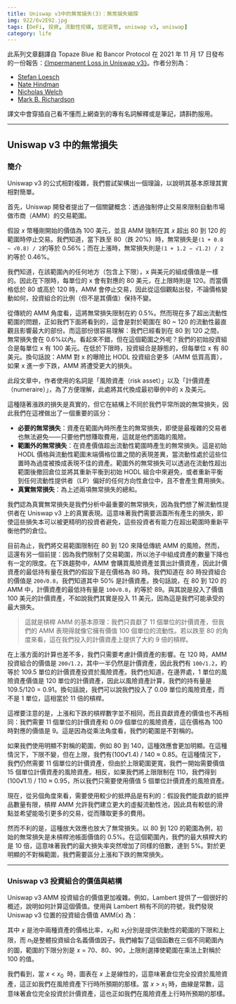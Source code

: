 ```yaml
---
title: Uniswap v3中的無常損失(3)：無常損失細探
img: 922/6v2E92.jpg
tags: [DeFi, 投資, 流動性挖礦, 加密貨幣, uniswap v3, uniswap]
category: life
---
```


此系列文章翻譯自 Topaze Blue 和 Bancor Protocol 在 2021 年 11 月 17 日發布的一份報告：[《Impermanent Loss in Uniswap v3》](https://arxiv.org/pdf/2111.09192.pdf)。作者分別為：

- [Stefan Loesch](mailto:stefan@topaze.blue)
- [Nate Hindman](mailto:nate@bancor.network)
- [Nicholas Welch](mailto:nick@bancor.network)
- [Mark B. Richardson](mailto:mark@bancor.network)

<!--more-->

譯文中會穿插自己看不懂而上網查到的專有名詞解釋或是筆記，請斟酌服用。

---

## Uniswap v3 中的無常損失

### 簡介

Uniswap v3 的公式相對複雜，我們嘗試架構出一個理論，以說明其基本原理其實相對簡單。

首先，Uniswap 開發者提出了一個關鍵概念：透過強制停止交易來限制自動市場做市商（AMM）的交易範圍。

假設 𝑥 幣種剛開始的價值為 100 美元，並且 AMM 強制在其 𝑥 超出 80 到 120 的範圍時停止交易。我們知道，當下跌至 80（跌 20%）時，無常損失是`(1 + 0.8 − √0.8) / 2`約等於 0.56%；而在上漲時，無常損失則是`(1 + 1.2 − √1.2) / 2`約等於 0.46%。

我們知道，在該範圍內的任何地方（包含上下限），x 與美元的組成價值是一樣的。因此在下限時，每單位的 x 會有對應的 80 美元，在上限時則是 120。而當價格低於 80 或高於 120 時，AMM 會停止交易，因此從這個觀點出發，不論價格變動如何，投資組合的比例（但不是其價值）保持不變。

從傳統的 AMM 角度看，這將無常損失限制在約 0.5%。然而現在多了超出流動性範圍的問題，正如我們下面將看到的，這會是對於範圍在 80 ~ 120 的流動性最直觀且影響最大的部份。而這部份很容易理解：我們已經看到在 80 到 120 之間，無常損失會在 0.6%以內。看起來不錯，但在這個範圍之外呢？我們的初始投資組合是每單位 x 有 100 美元。在低於下限時，投資組合是靜態的，但每單位 x 有 80 美元。換句話說：AMM 對 x 的曝險比 HODL 投資組合更多（AMM 低買高賣），如果 x 進一步下跌，AMM 將遭受更大的損失。

<article-note>此段文章中，作者使用的名詞是「風險資產（risk asset）」以及「計價資產（numeraire）」，為了方便理解，此處將其代換成最初舉例中的 x 及美元。</article-note>

這種隨著漲跌的損失是真實的，但它在結構上不同於我們平常所說的無常損失，因此我們在這裡做出了一個重要的區分：

- **必要的無常損失**：資產在範圍內時所產生的無常損失，即使是最複雜的交易者也無法避免——只要他們想賺取費用，這就是他們面臨的風險。
- **範圍外的無常損失**：在資產價值超出流動性範圍時產生的無常損失。這是初始 HODL 價格與流動性範圍末端價格位置之間的表現差異，當流動性處於這些位置時為過度被換成表現不佳的資產。範圍外的無常損失可以透過在流動性超出範圍後撤回倉位並將其重新平衡到初始 HODL 組合中來避免，或者重新平衡到任何流動性提供者（LP）偏好的任何方向性倉位中，且不會產生費用損失。
- **真實無常損失**：為上述兩項無常損失的總和。

我們認為真實無常損失是我們分析中最重要的無常損失，因為我們想了解流動性提供者在 Uniswap v3 上的真實表現。這意味著我們需要涵蓋所有產生的損失，即使這些損失本可以被更精明的投資者避免，這些投資者有能力在超出範圍時重新平衡他們的倉位。

目前為止，我們將交易範圍限制在 80 到 120 來降低傳統 AMM 的風險。然而，這還有另一個前提：因為我們限制了交易範圍，所以池子中組成資產的數量下降也有一定的限度。在下跌趨勢中，AMM 會購買風險資產並賣出計價資產，因此計價資產的最低持有量在我們的假設下是在價格為 80 時。我們知道在 80 時投資組合的價值是 `200√0.8`，我們知道其中 50% 是計價資產。換句話說，在 80 到 120 的 AMM 中，計價資產的最低持有量是 `100√0.8`，約等於 89。與其說是投入了價值 100 美元的計價資產，不如說我們其實是投入 11 美元，因為這是我們可能承受的最大損失。

> 這就是槓桿 AMM 的基本原理：我們只貢獻了 11 個單位的計價資產，但我們的 AMM 表現得就像它擁有價值 100 個單位的流動性。若以跌至 80 的角度來看，這在我們投入的計價資產上提供了大約 9 倍的槓桿。

在上漲方面的計算也差不多，我們只需要考慮計價資產的影響。在 120 時，AMM 投資組合的價值是 `200√1.2`，其中一半仍然是計價資產，因此我們有 `100√1.2`，約等於 109.5 單位的計價資產投資於風險資產。我們也知道，在邊界處，1 單位的風險資產價值是 120 單位的計價資產，因此以風險資產計算，我們的持有量是 109.5/120 = 0.91。換句話說，我們可以說我們投入了 0.09 單位的風險資產，而不是 1 單位，這相當於 11 倍的槓桿。

這裡要注意的是，上漲和下跌的槓桿數字並不相同，而且貢獻資產的價值也不再相同：我們需要 11 個單位的計價資產和 0.09 個單位的風險資產，這在價格為 100 時對應的價值是 9。這是因為從乘法角度看，我們的範圍是不對稱的。

如果我們使用明顯不對稱的範圍，例如 80 到 140，這種效應會更加明顯。在這種情況下，下限不變，但在上限，我們有(100√1.4) / 140 ≈ 0.85。在這種情況下，我們仍然需要 11 個單位的計價資產，但由於上限範圍更寬，我們一開始需要價值 15 個單位計價資產的風險資產。相反，如果我們將上限限制在 110，我們得到(100√1.1) / 110 ≈ 0.95，所以我們只需要使用價值 5 個單位計價資產的風險資產。

現在，從另個角度來看，需要使用較少的抵押品是有利的：假設我們能貢獻的抵押品數量有限，槓桿 AMM 允許我們建立更大的虛擬流動性池，因此具有較低的滑點並希望能吸引更多的交易，從而賺取更多的費用。

然而不利的是，這種放大效應也放大了無常損失。以 80 到 120 的範圍為例，初始的無常損失是未槓桿池帳面價值的 0.5%。在這個範圍內，我們的最大槓桿大約是 10 倍，這意味著我們的最大損失率突然增加了同樣的倍數，達到 5%。對於更明顯的不對稱範圍，我們需要區分上漲和下跌的無常損失。

---

### Uniswap v3 投資組合的價值與結構

Uniswap v3 AMM 投資組合的價值更加複雜。例如，Lambert 提供了一個很好的概述，說明如何計算這個價值。使用與 Lambert 稍有不同的符號，我們發現 Uniswap v3 位置的投資組合價值 AMM(𝑥) 為：

<article-img img="923/8b6YhO.png" aspect-ratio="780 / 225"></article-img>

其中 𝑥 是池中兩種資產的價格比率，𝑥<sub>0</sub>和 𝑥<sub>1</sub>分別是提供流動性的範圍的下限和上限，而 𝑛<sub>1</sub>是整體投資組合名義價值因子。我們繪製了這個函數在三個不同範圍內的圖，範圍的下限分別是 𝑥 = 70、80、90，上限則選擇使範圍在乘法上對稱於 100 的值。

<article-img img="924/aOMQmO.png" aspect-ratio="1637 / 1092"></article-img>

我們看到，當 𝑥 < 𝑥<sub>0</sub> ​ 時，圖表在 𝑥 上是線性的，這意味著倉位完全投資於風險資產，這正如我們在風險資產下行時所預期的那樣。當 𝑥 > 𝑥<sub>1</sub> ​ 時，曲線是常數，這意味著倉位完全投資於計價資產，這也正如我們在風險資產上行時所預期的那樣。
